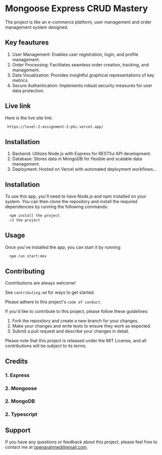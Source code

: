 # Mongoose Express CRUD Mastery

The project is like an e-commerce platform, user management and order management system designed.

## Key feautures

1. User Management: Enables user registration, login, and profile management.
2. Order Processing: Facilitates seamless order creation, tracking, and management.
3. Data Visualization: Provides insightful graphical representations of key metrics.
4. Secure Authentication: Implements robust security measures for user data protection.

## Live link

Here is the live site link:

```bash
 https://level-2-assignment-2-phi.vercel.app/
```

## Installation

1. Backend: Utilizes Node.js with Express for RESTful API development.
2. Database: Stores data in MongoDB for flexible and scalable data management.
3. Deployment: Hosted on Vercel with automated deployment workflows...

## Installation

To use this app, you'll need to have Node.js and npm installed on your system. You can then clone the repository and install the required dependencies by running the following commands:

```bash
  npm install the project
  cd the project
```

## Usage

Once you've installed the app, you can start it by running:

```bash
  npm run start:dev
```

## Contributing

Contributions are always welcome!

See `contributing.md` for ways to get started.

Please adhere to this project's `code of conduct`.

If you'd like to contribute to this project, please follow these guidelines:

1. Fork the repository and create a new branch for your changes.
2. Make your changes and write tests to ensure they work as expected.
3. Submit a pull request and describe your changes in detail.

Please note that this project is released under the MIT License, and all contributions will be subject to its terms.

## Credits

### 1. Express

### 2. Mongoose

### 2. MongoDB

### 2. Typescript

## Support

If you have any questions or feedback about this project, please feel free to contact me at openarahmed@email.com.
